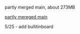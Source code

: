 partly merged main, about 273MB

[partly mereged main](https://drive.google.com/file/d/1P6FioIbLnRORrseP_Jj2GnEb0E1s5Aag/view?usp=drivesdk)

5/25 - add bullitinboard
